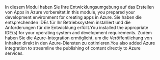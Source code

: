<span data-ttu-id="6c1f0-101">In diesem Modul haben Sie Ihre Entwicklungsumgebung auf das Erstellen von Apps in Azure vorbereitet.</span><span class="sxs-lookup"><span data-stu-id="6c1f0-101">In this module, you prepared your development environment for creating apps in Azure.</span></span> <span data-ttu-id="6c1f0-102">Sie haben die entsprechenden IDEs für Ihr Betriebssystem installiert und die Anforderungen für die Entwicklung erfüllt.</span><span class="sxs-lookup"><span data-stu-id="6c1f0-102">You installed the appropriate IDE(s) for your operating system and development requirements.</span></span> <span data-ttu-id="6c1f0-103">Zudem haben Sie die Azure-Integration ermöglicht, um die Veröffentlichung von Inhalten direkt in den Azure-Diensten zu optimieren.</span><span class="sxs-lookup"><span data-stu-id="6c1f0-103">You also added Azure integration to streamline the publishing of content directly to Azure services.</span></span>
